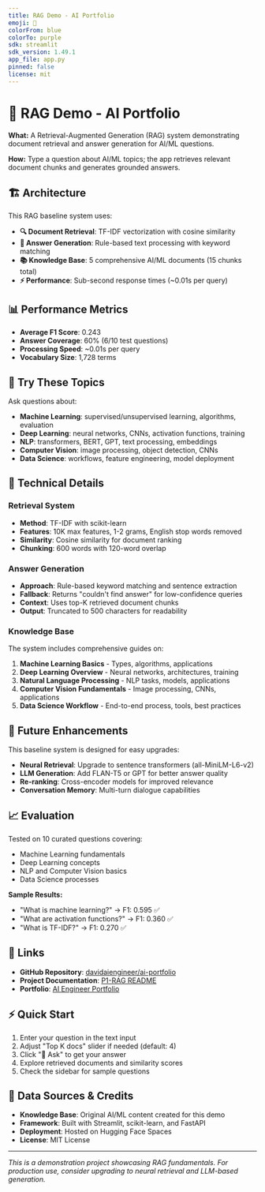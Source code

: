 ```yaml
---
title: RAG Demo - AI Portfolio
emoji: 🧠
colorFrom: blue
colorTo: purple
sdk: streamlit
sdk_version: 1.49.1
app_file: app.py
pinned: false
license: mit
---
```


# 🧠 RAG Demo - AI Portfolio

**What:** A Retrieval-Augmented Generation (RAG) system demonstrating document retrieval and answer generation for AI/ML questions.

**How:** Type a question about AI/ML topics; the app retrieves relevant document chunks and generates grounded answers.

## 🏗️ Architecture

This RAG baseline system uses:
- **🔍 Document Retrieval**: TF-IDF vectorization with cosine similarity
- **🤖 Answer Generation**: Rule-based text processing with keyword matching
- **📚 Knowledge Base**: 5 comprehensive AI/ML documents (15 chunks total)
- **⚡ Performance**: Sub-second response times (~0.01s per query)

## 📊 Performance Metrics

- **Average F1 Score**: 0.243
- **Answer Coverage**: 60% (6/10 test questions)
- **Processing Speed**: ~0.01s per query
- **Vocabulary Size**: 1,728 terms

## 🎯 Try These Topics

Ask questions about:
- **Machine Learning**: supervised/unsupervised learning, algorithms, evaluation
- **Deep Learning**: neural networks, CNNs, activation functions, training
- **NLP**: transformers, BERT, GPT, text processing, embeddings
- **Computer Vision**: image processing, object detection, CNNs
- **Data Science**: workflows, feature engineering, model deployment

## 🔧 Technical Details

### Retrieval System
- **Method**: TF-IDF with scikit-learn
- **Features**: 10K max features, 1-2 grams, English stop words removed
- **Similarity**: Cosine similarity for document ranking
- **Chunking**: 600 words with 120-word overlap

### Answer Generation
- **Approach**: Rule-based keyword matching and sentence extraction
- **Fallback**: Returns "couldn't find answer" for low-confidence queries
- **Context**: Uses top-K retrieved document chunks
- **Output**: Truncated to 500 characters for readability

### Knowledge Base
The system includes comprehensive guides on:
1. **Machine Learning Basics** - Types, algorithms, applications
2. **Deep Learning Overview** - Neural networks, architectures, training
3. **Natural Language Processing** - NLP tasks, models, applications
4. **Computer Vision Fundamentals** - Image processing, CNNs, applications
5. **Data Science Workflow** - End-to-end process, tools, best practices

## 🚀 Future Enhancements

This baseline system is designed for easy upgrades:
- **Neural Retrieval**: Upgrade to sentence transformers (all-MiniLM-L6-v2)
- **LLM Generation**: Add FLAN-T5 or GPT for better answer quality
- **Re-ranking**: Cross-encoder models for improved relevance
- **Conversation Memory**: Multi-turn dialogue capabilities

## 📈 Evaluation

Tested on 10 curated questions covering:
- Machine Learning fundamentals
- Deep Learning concepts
- NLP and Computer Vision basics
- Data Science processes

**Sample Results:**
- "What is machine learning?" → F1: 0.595 ✅
- "What are activation functions?" → F1: 0.360 ✅
- "What is TF-IDF?" → F1: 0.270 ✅

## 🔗 Links

- **GitHub Repository**: [davidaiengineer/ai-portfolio](https://github.com/davidaiengineer/ai-portfolio)
- **Project Documentation**: [P1-RAG README](https://github.com/davidaiengineer/ai-portfolio/tree/main/projects/p1-rag)
- **Portfolio**: [AI Engineer Portfolio](https://github.com/davidaiengineer/ai-portfolio#readme)

## ⚡ Quick Start

1. Enter your question in the text input
2. Adjust "Top K docs" slider if needed (default: 4)
3. Click "🚀 Ask" to get your answer
4. Explore retrieved documents and similarity scores
5. Check the sidebar for sample questions

## 📝 Data Sources & Credits

- **Knowledge Base**: Original AI/ML content created for this demo
- **Framework**: Built with Streamlit, scikit-learn, and FastAPI
- **Deployment**: Hosted on Hugging Face Spaces
- **License**: MIT License

---

*This is a demonstration project showcasing RAG fundamentals. For production use, consider upgrading to neural retrieval and LLM-based generation.*
